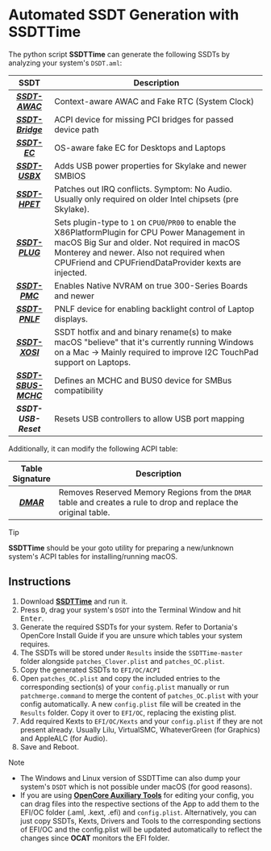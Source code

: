 # Automated SSDT Generation with SSDTTime

The python script **SSDTTime** can generate the following SSDTs by analyzing your system's `DSDT.aml`:

SSDT | Description
:---: |---------
[***SSDT-AWAC***](/01_Adding_missing_Devices_and_enabling_Features/System_Clock_(SSDT-AWAC)/README.md) | Context-aware AWAC and Fake RTC (System Clock)
[***SSDT-Bridge***](/11_Graphics/GPU/GPU_undetected/README.md) | ACPI device for missing PCI bridges for passed device path
[***SSDT-EC***](/01_Adding_missing_Devices_and_enabling_Features/Embedded_Controller_(SSDT-EC)/README.md) | OS-aware fake EC for Desktops and Laptops
[***SSDT-USBX***](/01_Adding_missing_Devices_and_enabling_Features/Embedded_Controller_(SSDT-EC)/README.md) | Adds USB power properties for Skylake and newer SMBIOS
[***SSDT-HPET***](/01_Adding_missing_Devices_and_enabling_Features/IRQ_and_Timer_Fix_(SSDT-HPET)/README.md) | Patches out IRQ conflicts. Symptom: No Audio. Usually only required on older Intel chipsets (pre Skylake).
[***SSDT-PLUG***](/01_Adding_missing_Devices_and_enabling_Features/CPU_Power_Management/CPU_Power_Management_(SSDT-PLUG)/README.md) | Sets plugin-type to `1` on `CPU0`/`PR00` to enable the X86PlatformPlugin for CPU Power Management in macOS Big Sur and older. Not required in macOS Monterey and newer. Also not required when CPUFriend and CPUFriendDataProvider kexts are injected.
[***SSDT-PMC***](/01_Adding_missing_Devices_and_enabling_Features/PMCR_Support_(SSDT-PMCR)/README.md) | Enables Native NVRAM on true 300-Series Boards and newer
[***SSDT-PNLF***](/01_Adding_missing_Devices_and_enabling_Features/Brightness_Controls_(SSDT-PNLF)/README.md) | PNLF device for enabling backlight control of Laptop displays.
[***SSDT-XOSI***](/01_Adding_missing_Devices_and_enabling_Features/OS_Compatibility_Patch_(XOSI)/README.md) | SSDT hotfix and and binary rename(s) to make macOS "believe" that it's currently running Windows on a Mac &rarr; Mainly required to improve I2C TouchPad support on Laptops.
[***SSDT-SBUS-MCHC***](/01_Adding_missing_Devices_and_enabling_Features/System_Management_Bus_and_Memory_Controller_(SSDT-SBUS-MCHC)/README.md) | Defines an MCHC and BUS0 device for SMBus compatibility
***SSDT-USB-Reset*** | Resets USB controllers to allow USB port mapping

Additionally, it can modify the following ACPI table:

Table <br>Signature  | Description
:------------------: |---------
[***DMAR***](https://github.com/5T33Z0/OC-Little-Translated/tree/main/00_ACPI/ACPI_Dropping_Tables#method-2-dropping-tables-based-on-table-signature) |  Removes Reserved Memory Regions from the `DMAR` table and creates a rule to drop and replace the original table.

> [!TIP]
>
> **SSDTTime** should be your goto utility for preparing a new/unknown system's ACPI tables for installing/running macOS.

## Instructions

1. Download [**SSDTTime**](https://github.com/corpnewt/SSDTTime) and run it.
2. Press <kbd>D</kbd>, drag your system's `DSDT` into the Terminal Window and hit <kbd>Enter</kbd>.
3. Generate the required SSDTs for your system. Refer to Dortania's OpenCore Install Guide if you are unsure which tables your system requires.
4. The SSDTs will be stored under `Results` inside the `SSDTTime-master` folder alongside `patches_Clover.plist` and `patches_OC.plist`. 
5. Copy the generated SSDTs to `EFI/OC/ACPI`
6. Open `patches_OC.plist` and copy the included entries to the corresponding section(s) of your `config.plist` manually or run `patchmerge.command` to merge the content of `patches_OC.plist` with your config automatically. A new `config.plist` file will be created in the `Results` folder. Copy it over to `EFI/OC`, replacing the existing plist. 
7. Add required Kexts to `EFI/OC/Kexts` and your `config.plist` if they are not present already. Usually Lilu, VirtualSMC, WhateverGreen (for Graphics) and AppleALC (for Audio).
8. Save and Reboot.

> [!NOTE]
> - The Windows and Linux version of SSDTTime can also dump your system's `DSDT` which is not possible under macOS (for good reasons).
> - If you are using [**OpenCore Auxiliary Tools**](https://github.com/ic005k/QtOpenCoreConfig/releases) for editing your config, you can drag files into the respective sections of the App to add them to the EFI/OC folder (.aml, .kext, .efi) and `config.plist`. Alternatively, you can just copy SSDTs, Kexts, Drivers and Tools to the corresponding sections of EFI/OC and the config.plist will be updated automatically to reflect the changes since **OCAT** monitors the EFI folder.
